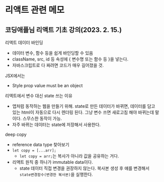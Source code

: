 # 리액트 관련 메모

## 코딩애플님 리액트 기초 강의(2023. 2. 15.)

리액트 데이터 바인딩

- 데이터 변수, 함수 등을 쉽게 바인딩할 수 있음
- className, src, id 등 속성에 { 변수명 또는 함수 등 }을 넣는다.
- 자바스크립트로 다 짜려면 코드가 매우 길어졌을 것.

JSX에서는

- Style prop value must be an object

리액트에서 변수 대신 state 쓰는 이유

- 앱처럼 동작하는 웹을 만들기 위해.
  state로 만든 데이터가 바뀌면, 데이터를 담고 있는 html이 자동으로 다시 렌더링 된다. 그냥 변수 쓰면 새로고침 해야 바뀌는데 말이다. 스무스한 동작이 가능.
- 자주 바뀌는 데이터는 state에 저장해서 사용한다.

deep copy

- reference data type 찾아보기
- `let copy = [...arr];`
  - `let copy = arr;`는 복사가 아니라 값을 공유하는 거다.
- 리액트 원칙 중 하나가 immutable data이다.
  - state 데이터 직접 변경을 권장하지 않는다. 복사본 생성 후 얘를 변경해서 `state변경함수(변경한 복사본)`을 실행한다.
